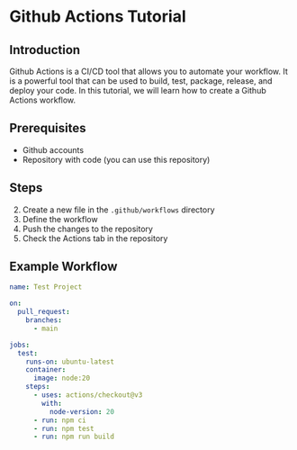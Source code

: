 # Github Actions Tutorial

## Introduction
Github Actions is a CI/CD tool that allows you to automate your workflow. It is a powerful tool that can be used to build, test, package, release, and deploy your code. In this tutorial, we will learn how to create a Github Actions workflow.

## Prerequisites
- Github accounts
- Repository with code (you can use this repository)

## Steps
2. Create a new file in the `.github/workflows` directory
3. Define the workflow
4. Push the changes to the repository
5. Check the Actions tab in the repository

## Example Workflow
```yaml
name: Test Project

on:
  pull_request:
    branches:
      - main

jobs:
  test:
    runs-on: ubuntu-latest
    container:
      image: node:20
    steps:
      - uses: actions/checkout@v3
        with:
          node-version: 20
      - run: npm ci
      - run: npm test
      - run: npm run build

```
